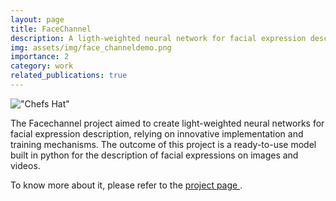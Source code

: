 ```yaml
---
layout: page
title: FaceChannel
description: A ligth-weighted neural network for facial expression description
img: assets/img/face_channeldemo.png
importance: 2
category: work
related_publications: true
---
```



!["Chefs Hat"]("assets/img/face_channeldemo.png")

The Facechannel project aimed to create light-weighted neural networks for facial expression description, relying on innovative implementation and training mechanisms.
The outcome of this project is a ready-to-use model built in python for the description of facial expressions on images and videos.


To know more about it, please refer to the <a href="https://github.com/pablovin/FaceChannel" target="_blank">
project page </a>.

